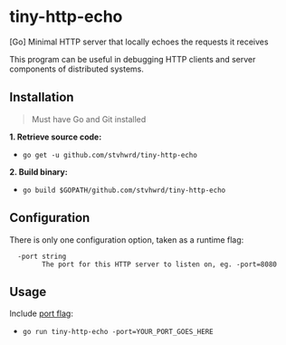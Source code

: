 # tiny-http-echo
[Go] Minimal HTTP server that locally echoes the requests it receives

This program can be useful in debugging HTTP clients and server components of distributed systems.

## Installation

> Must have Go and Git installed

**1. Retrieve source code:**

* `go get -u github.com/stvhwrd/tiny-http-echo`

**2. Build binary:**

* `go build $GOPATH/github.com/stvhwrd/tiny-http-echo`

## Configuration

There is only one configuration option, taken as a runtime flag:
```
  -port string
        The port for this HTTP server to listen on, eg. -port=8080
```

## Usage

Include [port flag](#configuration):

* `go run tiny-http-echo -port=YOUR_PORT_GOES_HERE`
